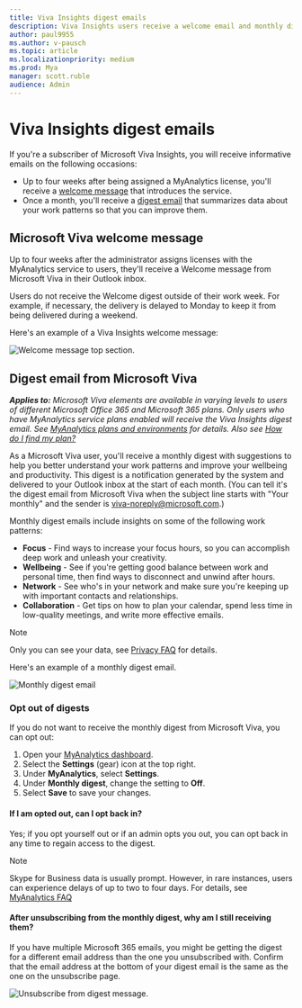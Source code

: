 ```yaml
---
title: Viva Insights digest emails
description: Viva Insights users receive a welcome email and monthly digest emails with key insights and suggestions
author: paul9955
ms.author: v-pausch
ms.topic: article
ms.localizationpriority: medium 
ms.prod: Mya
manager: scott.ruble
audience: Admin
---
```


# Viva Insights digest emails

If you're a subscriber of Microsoft Viva Insights, you will receive informative emails on the following occasions:

* Up to four weeks after being assigned a MyAnalytics license, you'll receive a [welcome message](#microsoft-viva-welcome-message) that introduces the service.
* Once a month, you'll receive a [digest email](#digest-email-from-microsoft-viva) that summarizes data about your work patterns so that you can improve them.

## Microsoft Viva welcome message

Up to four weeks after the administrator assigns licenses with the MyAnalytics service to users, they'll receive a Welcome message from Microsoft Viva in their Outlook inbox.

Users do not receive the Welcome digest outside of their work week. For example, if necessary, the delivery is delayed to Monday to keep it from being delivered during a weekend.

Here's an example of a Viva Insights welcome message:

![Welcome message top section.](../../Images/mya/use/welcome-email-2pages.png)

## Digest email from Microsoft Viva

_**Applies to:** Microsoft Viva elements are available in varying levels to users of different Microsoft Office 365 and Microsoft 365 plans. Only users who have MyAnalytics service plans enabled will receive the Viva Insights digest email. See [MyAnalytics plans and environments](../overview/plans-environments.md) for details. Also see [How do I find my plan?](../overview/mya-faq.md#q4-how-can-i-find-out-what-my-plan-is)_

As a Microsoft Viva user, you'll receive a monthly digest with suggestions to help you better understand your work patterns and improve your wellbeing and productivity. This digest is a notification generated by the system and delivered to your Outlook inbox at the start of each month. (You can tell it's the digest email from Microsoft Viva when the subject line starts with "Your monthly" and the sender is viva-noreply@microsoft.com.)

Monthly digest emails include insights on some of the following work patterns:

* **Focus** - Find ways to increase your focus hours, so you can accomplish deep work and unleash your creativity.
* **Wellbeing** - See if you're getting good balance between work and personal time, then find ways to disconnect and unwind after hours.
* **Network** - See who's in your network and make sure you're keeping up with important contacts and relationships.
* **Collaboration** - Get tips on how to plan your calendar, spend less time in low-quality meetings, and write more effective emails.

> [!Note]
> Only you can see your data, see [Privacy FAQ](../overview/mya-faq.md#privacy) for details.

Here's an example of a monthly digest email.

![Monthly digest email](../../Images/mya/use/monthly-digest-email-3pages.png)

<!-- 

![Focus digest.](../../Images/mya/use/digest-focus.png)

Here's an example of an insight included in a digest.

![Focus insight.](../../Images/mya/use/focus-digest-insight.png)

Here's an example of a digest insight about quiet hours.

![Quiet hours digest.](../../Images/mya/use/digest-quiet.png)

Here's an example of a digest insight about work relationships.

![Network digest.](../../Images/mya/use/digest-network.png)

-->

### Opt out of digests

If you do not want to receive the monthly digest from Microsoft Viva, you can opt out:

1. Open your [MyAnalytics dashboard](https://myanalytics.microsoft.com).
2. Select the **Settings** (gear) icon at the top right.
3. Under **MyAnalytics**, select **Settings**.
4. Under **Monthly digest**, change the setting to **Off**.
5. Select **Save** to save your changes.

#### If I am opted out, can I opt back in?

Yes; if you opt yourself out or if an admin opts you out, you can opt back in any time to regain access to the digest.

>[!Note]
> Skype for Business data is usually prompt. However, in rare instances, users can experience delays of up to two to four days. For details, see [MyAnalytics FAQ](../Overview/MyA-faq.md)

#### After unsubscribing from the monthly digest, why am I still receiving them?

If you have multiple Microsoft 365 emails, you might be getting the digest for a different email address than the one you unsubscribed with. Confirm that the email address at the bottom of your digest email is the same as the one on the unsubscribe page.

![Unsubscribe from digest message.](../../Images/mya/use/digest-unsubscribe.png)

